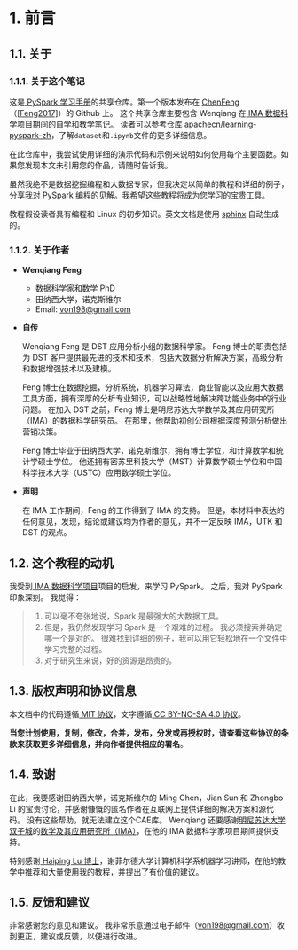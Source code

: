 # 1\. 前言

## 1.1\. 关于

### 1.1.1\. 关于这个笔记

这是[ PySpark 学习手册](https://github.com/runawayhorse001/LearningApacheSpark)的共享仓库。第一个版本发布在 [ChenFeng](https://mingchen0919.github.io/learning-apache-spark/index.html)（[[Feng2017]](reference.html#feng2017)）的 Github 上。 这个共享仓库主要包含 Wenqiang 在[ IMA 数据科学项目](https://www.ima.umn.edu/2016-2017/SW1.23-3.10.17#)期间的自学和教学笔记。 读者可以参考仓库 [apachecn/learning-pyspark-zh](https://github.com/apachecn/learning-pyspark-zh)，了解`dataset`和`.ipynb`文件的更多详细信息。

在此仓库中，我尝试使用详细的演示代码和示例来说明如何使用每个主要函数。如果您发现本文未引用您的作品，请随时告诉我。

虽然我绝不是数据挖掘编程和大数据专家，但我决定以简单的教程和详细的例子，分享我对 PySpark 编程的见解。我希望这些教程将成为您学习的宝贵工具。

教程假设读者具有编程和 Linux 的初步知识。英文文档是使用 [sphinx](http://sphinx.pocoo.org) 自动生成的。

### 1.1.2\. 关于作者

*   **Wenqiang Feng**

    *   数据科学家和数学 PhD
    *   田纳西大学，诺克斯维尔
    *   Email: [von198@gmail.com](mailto:von198%40gmail.com)
*   **自传**

    Wenqiang Feng 是 DST 应用分析小组的数据科学家。 Feng 博士的职责包括为 DST 客户提供最先进的技术和技术，包括大数据分析解决方案，高级分析和数据增强技术以及建模。

    Feng 博士在数据挖掘，分析系统，机器学习算法，商业智能以及应用大数据工具方面，拥有深厚的分析专业知识，可以战略性地解决跨功能业务中的行业问题。 在加入 DST 之前，Feng 博士是明尼苏达大学数学及其应用研究所（IMA）的数据科学研究员。 在那里，他帮助初创公司根据深度预测分析做出营销决策。

    Feng 博士毕业于田纳西大学，诺克斯维尔，拥有博士学位，和计算数学和统计学硕士学位。 他还拥有密苏里科技大学（MST）计算数学硕士学位和中国科学技术大学（USTC）应用数学硕士学位。

*   **声明**

    在 IMA 工作期间，Feng 的工作得到了 IMA 的支持。 但是，本材料中表达的任何意见，发现，结论或建议均为作者的意见，并不一定反映 IMA，UTK 和 DST 的观点。

## 1.2\. 这个教程的动机

我受到[ IMA 数据科学项目](https://www.ima.umn.edu/2016-2017/SW1.23-3.10.17#)项目的启发，来学习 PySpark。 之后，我对 PySpark 印象深刻。 我觉得：

> 1.  可以毫不夸张地说，Spark 是最强大的大数据工具。
> 2.  但是，我仍然发现学习 Spark 是一个艰难的过程。 我必须搜索并确定哪一个是对的。 很难找到详细的例子，我可以用它轻松地在一个文件中学习完整的过程。
> 3.  对于研究生来说，好的资源是昂贵的。

## 1.3\. 版权声明和协议信息

本文档中的代码遵循[ MIT 协议](https://github.com/runawayhorse001/LearningApacheSpark/blob/master/LICENSE)，文字遵循[ CC BY-NC-SA 4.0 协议](https://creativecommons.org/licenses/by-nc-sa/4.0/legalcode)。

**当您计划使用，复制，修改，合并，发布，分发或再授权时，请查看这些协议的条款来获取更多详细信息，并向作者提供相应的署名**。

## 1.4\. 致谢

在此，我要感谢田纳西大学，诺克斯维尔的 Ming Chen，Jian Sun 和 Zhongbo Li 的宝贵讨论，并感谢慷慨的匿名作者在互联网上提供详细的解决方案和源代码。 没有这些帮助，就无法建立这个CAE库。 Wenqiang 还要感谢[明尼苏达大学双子城](https://twin-cities.umn.edu/)的[数学及其应用研究所（IMA）](https://www.ima.umn.edu/)，在他的 IMA 数据科学家项目期间提供支持。

特别感谢[ Haiping Lu 博士](http://staffwww.dcs.shef.ac.uk/people/H.Lu/)，谢菲尔德大学计算机科学系机器学习讲师，在他的教学中推荐和大量使用我的教程，并提出了有价值的建议。

## 1.5\. 反馈和建议

非常感谢您的意见和建议。 我非常乐意通过电子邮件（[von198@gmail.com](mailto:von198%40gmail.com)）收到更正，建议或反馈，以便进行改进。
